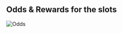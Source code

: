## Odds & Rewards for the slots
![Odds](https://user-images.githubusercontent.com/71760326/99907327-7f979580-2cdc-11eb-9cd9-b4270f321680.png)
